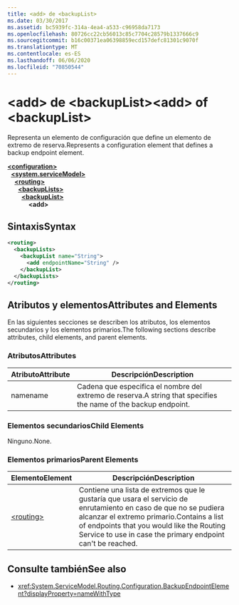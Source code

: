 ```yaml
---
title: <add> de <backupList>
ms.date: 03/30/2017
ms.assetid: bc5939fc-314a-4ea4-a533-c96958da7173
ms.openlocfilehash: 80726cc22cb56013c85c7704c28579b1337666c9
ms.sourcegitcommit: b16c00371ea06398859ecd157defc81301c9070f
ms.translationtype: MT
ms.contentlocale: es-ES
ms.lasthandoff: 06/06/2020
ms.locfileid: "70850544"
---
```

# <a name="add-of-backuplist"></a><span data-ttu-id="21ef1-102">\<add> de \<backupList></span><span class="sxs-lookup"><span data-stu-id="21ef1-102">\<add> of \<backupList></span></span>
<span data-ttu-id="21ef1-103">Representa un elemento de configuración que define un elemento de extremo de reserva.</span><span class="sxs-lookup"><span data-stu-id="21ef1-103">Represents a configuration element that defines a backup endpoint element.</span></span>  
  
[**\<configuration>**](../configuration-element.md)\
&nbsp;&nbsp;[**\<system.serviceModel>**](system-servicemodel.md)\
&nbsp;&nbsp;&nbsp;&nbsp;[**\<routing>**](routing.md)\
&nbsp;&nbsp;&nbsp;&nbsp;&nbsp;&nbsp;[**\<backupLists>**](backuplists.md)\
&nbsp;&nbsp;&nbsp;&nbsp;&nbsp;&nbsp;&nbsp;&nbsp;[**\<backupList>**](backuplist.md)\
&nbsp;&nbsp;&nbsp;&nbsp;&nbsp;&nbsp;&nbsp;&nbsp;&nbsp;&nbsp;&nbsp;&nbsp;**\<add>**  
  
## <a name="syntax"></a><span data-ttu-id="21ef1-104">Sintaxis</span><span class="sxs-lookup"><span data-stu-id="21ef1-104">Syntax</span></span>  
  
```xml  
<routing>
  <backupLists>
    <backupList name="String">
      <add endpointName="String" />
    </backupList>
  </backupLists>
</routing>
```  
  
## <a name="attributes-and-elements"></a><span data-ttu-id="21ef1-105">Atributos y elementos</span><span class="sxs-lookup"><span data-stu-id="21ef1-105">Attributes and Elements</span></span>  
 <span data-ttu-id="21ef1-106">En las siguientes secciones se describen los atributos, los elementos secundarios y los elementos primarios.</span><span class="sxs-lookup"><span data-stu-id="21ef1-106">The following sections describe attributes, child elements, and parent elements.</span></span>  
  
### <a name="attributes"></a><span data-ttu-id="21ef1-107">Atributos</span><span class="sxs-lookup"><span data-stu-id="21ef1-107">Attributes</span></span>  
  
|<span data-ttu-id="21ef1-108">Atributo</span><span class="sxs-lookup"><span data-stu-id="21ef1-108">Attribute</span></span>|<span data-ttu-id="21ef1-109">Descripción</span><span class="sxs-lookup"><span data-stu-id="21ef1-109">Description</span></span>|  
|---------------|-----------------|  
|<span data-ttu-id="21ef1-110">name</span><span class="sxs-lookup"><span data-stu-id="21ef1-110">name</span></span>|<span data-ttu-id="21ef1-111">Cadena que especifica el nombre del extremo de reserva.</span><span class="sxs-lookup"><span data-stu-id="21ef1-111">A string that specifies the name of the backup endpoint.</span></span>|  
  
### <a name="child-elements"></a><span data-ttu-id="21ef1-112">Elementos secundarios</span><span class="sxs-lookup"><span data-stu-id="21ef1-112">Child Elements</span></span>  
 <span data-ttu-id="21ef1-113">Ninguno.</span><span class="sxs-lookup"><span data-stu-id="21ef1-113">None.</span></span>  
  
### <a name="parent-elements"></a><span data-ttu-id="21ef1-114">Elementos primarios</span><span class="sxs-lookup"><span data-stu-id="21ef1-114">Parent Elements</span></span>  
  
|<span data-ttu-id="21ef1-115">Elemento</span><span class="sxs-lookup"><span data-stu-id="21ef1-115">Element</span></span>|<span data-ttu-id="21ef1-116">Descripción</span><span class="sxs-lookup"><span data-stu-id="21ef1-116">Description</span></span>|  
|-------------|-----------------|  
|[\<routing>](routing.md)|<span data-ttu-id="21ef1-117">Contiene una lista de extremos que le gustaría que usara el servicio de enrutamiento en caso de que no se pudiera alcanzar el extremo primario.</span><span class="sxs-lookup"><span data-stu-id="21ef1-117">Contains a list of endpoints that you would like the Routing Service to use in case the primary endpoint can't be reached.</span></span>|  
  
## <a name="see-also"></a><span data-ttu-id="21ef1-118">Consulte también</span><span class="sxs-lookup"><span data-stu-id="21ef1-118">See also</span></span>

- <xref:System.ServiceModel.Routing.Configuration.BackupEndpointElement?displayProperty=nameWithType>
